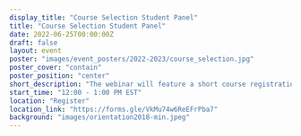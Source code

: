 ```yaml
---
display_title: "Course Selection Student Panel"
title: "Course Selection Student Panel"
date: 2022-06-25T00:00:00Z
draft: false
layout: event
poster: "images/event_posters/2022-2023/course_selection.jpg"
poster_cover: "contain"
poster_position: "center"
short_description: "The webinar will feature a short course registration presentation and a Q&A session with a panel of upper-year students of various backgrounds and year standings."
start_time: "12:00 - 1:00 PM EST"
location: "Register"
location_link: "https://forms.gle/VkMu74w6ReEFrPba7"
background: "images/orientation2018-min.jpeg"
---
```

